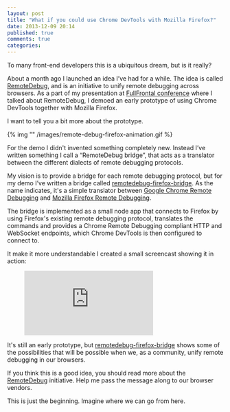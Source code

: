 ```yaml
---
layout: post
title: "What if you could use Chrome DevTools with Mozilla Firefox?"
date: 2013-12-09 20:14
published: true
comments: true
categories:
---
```


To many front-end developers this is a ubiquitous dream, but is it really?

About a month ago I launched an idea I’ve had for a while. The idea is called [RemoteDebug](http://remotedebug.org), and is an initiative to unify remote debugging across browsers. As a part of my presentation at [FullFrontal conference](http://2013.full-frontal.org/#our-web-development-workflow-is-completely-broken) where I talked about RemoteDebug, I demoed an early prototype of using Chrome DevTools together with Mozilla Firefox.

I want to tell you a bit more about the prototype.

{% img "" /images/remote-debug-firefox-animation.gif %}

<!--more-->

For the demo I didn't invented something completely new. Instead I’ve written something I call a “RemoteDebug bridge”, that acts as a translator between the different dialects of remote debugging protocols.

My vision is to provide a bridge for each remote debugging protocol, but for my demo I’ve written a bridge called [remotedebug-firefox-bridge](https://github.com/auchenberg/remotedebug-firefox-bridge). As the name indicates, it's a simple translator between [Google Chrome Remote Debugging](https://developers.google.com/chrome-developer-tools/docs/debugger-protocol) and [Mozilla Firefox Remote Debugging](https://wiki.mozilla.org/Remote_Debugging_Protocol).

The bridge is implemented as a small node app that connects to Firefox by using Firefox's existing remote debugging protocol, translates the commands and provides a Chrome Remote Debugging compliant HTTP and WebSocket endpoints, which Chrome DevTools is then configured to connect to.

It make it more understandable I created a small screencast showing it in action:

<figure>
  <iframe src="https://www.youtube.com/embed/86qg7zYh3AY" frameborder="0" allowfullscreen></iframe>
</figure>


It's still an early prototype, but [remotedebug-firefox-bridge](https://github.com/auchenberg/remotedebug-firefox-bridge) shows some of the possibilities that will be possible when we, as a community, unify remote debugging in our browsers.

If you think this is a good idea, you should read more about the [RemoteDebug](http://remotedebug.org) initiative. Help me pass the message along to our browser vendors.

This is just the beginning. Imagine where we can go from here.
